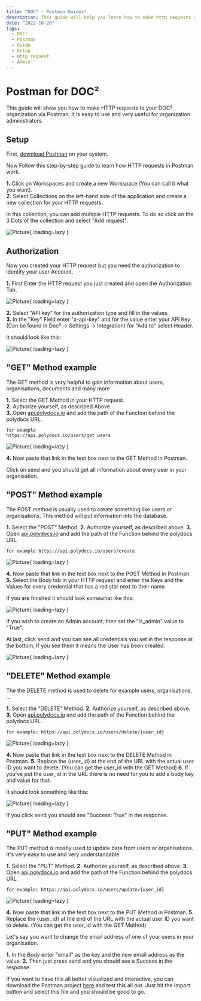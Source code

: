 ```yaml
---
title: "DOC² - Postman Guides"
description: This guide will help you learn how to make http requests via Postman to your DOC² Organization.
date: "2022-10-20"
tags:
  - DOC²
  - Postman
  - Guide
  - Setup
  - Http request
  - Admin
---
```



# Postman for DOC²


This guide will show you how to make HTTP requests to your DOC² organization via Postman. It is easy to use and very useful for organization administrators.


## Setup


First, [download Postman](https://www.postman.com/downloads/postman-agent/) on your system.

Now Follow this step-by-step guide to learn how HTTP requests in Postman work.

**1.**  Click on Workspaces and create a new Workspace (You can call it what you want).<br>
**2.**  Select Collections on the left-hand side of the application and create a new collection for your HTTP requests.

In this collection, you can add multiple HTTP requests. To do so click on the 3 Dots of the collection and select "Add request".

![Picture](/_images/doc2/admin_guides_add_request.png){ loading=lazy }


## Authorization


Now you created your HTTP request but you need the authorization to identify your user Account.

**1.**  First Enter the HTTP request you just created and open the Authorization Tab.

![Picture](/_images/doc2/admin_guides_authorize.png){ loading=lazy }

**2.**  Select "API key" for the authorization type and fill in the values.<br>
**3.**  In the "Key" Field enter "x-api-key" and for the value enter your API Key (Can be found in Doc² -> Settings -> Integration)  for "Add to" select Header.

It should look like this:

![Picture](/_images/doc2/admin_guides_authorize_finish.png){ loading=lazy }


## "GET" Method example

The GET method is very helpful to gain information about users, organisations, documents and many more

**1.**  Select the GET Method in your HTTP request.<br>
**2.**  Authorize yourself, as described Above.<br>
**3.**  Open <a href="https://api.polydocs.io">api.polydocs.io</a> and add the path of the Function behind the polydocs URL.
    
    for example 
    https://api.polydocs.io/users/get_users

![Picture](/_images/doc2/admin_guide_get_api.png){ loading=lazy }

**4.**  Now paste that link in the text box next to the GET Method in Postman.

Click on send and you should get all information about every user in your organisation.


## "POST" Method example

The POST method is usually used to create something like users or organisations. This method will put information into the database.

**1.**  Select the "POST" Method.
**2.**  Authorize yourself, as described above.
**3.**  Open <a href="https://api.polydocs.io">api.polydocs.io</a> and add the path of the Function behind the polydocs URL.
    
    for example https://api.polydocs.io/users/create

![Picture](/_images/doc2/admin_guides_post_api.png){ loading=lazy }

**4.**  Now paste that link in the text box next to the POST Method in Postman.<br>
**5.**  Select the Body tab in your HTTP request and enter the Keys and the Values for every credential that has a red star next to their name.

If you are finished it should look somewhat like this:

![Picture](/_images/doc2/admin_guide_post_body.png){ loading=lazy }

If you wish to create an Admin account, then set the "is_admin" value to "True".

At last, click send and you can see all credentials you set in the response at the bottom, If you see them it means the User has been created.

![Picture](/_images/doc2/admin_guides_post_response.png){ loading=lazy }


## "DELETE" Method example

The the DELETE method is used to delete for example users, organisations, ...

**1.**  Select the "DELETE" Method.
**2.**  Authorize yourself, as described above.
**3.**  Open <a href="https://api.polydocs.io">api.polydocs.io</a> and add the path of the Function behind the polydocs URL.
    
    for example: https://api.polydocs.io/users/delete/{user_id}

![Picture](/_images/doc2/admin_guides_delete_api.png){ loading=lazy }

**4.**  Now paste that link in the text box next to the DELETE Method in Postman.
**5.**  Replace the {user_id} at the end of the URL with the actual user ID you want to delete. (You can get the user_id with the GET Method)
**6.**  If you've put the user_id in the URL there is no need for you to add a body key and value for that.

It should look something like this:

![Picture](/_images/doc2/admin_guides_delete_body.png){ loading=lazy }


If you click send you should see "Success: True" in the response.


## "PUT" Method example

The PUT method is mostly used to update data from users or organisations. It's very easy to use and very understandable

**1.**  Select the "PUT" Method.
**2.**  Authorize yourself, as described above.
**3.**  Open <a href="https://api.polydocs.io">api.polydocs.io</a> and add the path of the Function behind the polydocs URL.
    
    for example: https://api.polydocs.io/users/update/{user_id}

![Picture](/_images/doc2/admin_guides_put_api.png){ loading=lazy }

**4.**  Now paste that link in the text box next to the PUT Method in Postman.
**5.**  Replace the {user_id} at the end of the URL with the actual user ID you want to delete. (You can get the user_id with the GET Method)

Let's say you want to change the email address of one of your users in your organisation.

**1.**  In the Body enter "email" as the key and the new email address as the value.
**2.**  Then just press send and you should see a Success in the response.


If you want to have this all better visualized and interactive, you can download the Postman project <a href="/example/downloadables/doc2app.postman_collection.json" download>here</a> and test this all out. 
Just hit the Import button and select this file and you should be good to go.